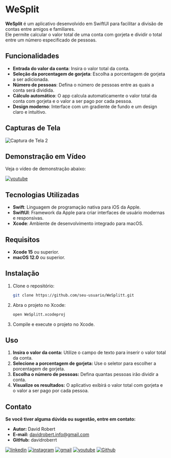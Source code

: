 # WeSplit

**WeSplit** é um aplicativo desenvolvido em SwiftUI para facilitar a divisão de contas entre amigos e familiares.<br>
Ele permite calcular o valor total de uma conta com gorjeta e dividir o total entre um número especificado de pessoas.

## Funcionalidades

- **Entrada do valor da conta**: Insira o valor total da conta.
- **Seleção da porcentagem de gorjeta**: Escolha a porcentagem de gorjeta a ser adicionada.
- **Número de pessoas**: Defina o número de pessoas entre as quais a conta será dividida.
- **Cálculo automático**: O app calcula automaticamente o valor total da conta com gorjeta e o valor a ser pago por cada pessoa.
- **Design moderno**: Interface com um gradiente de fundo e um design claro e intuitivo.

## Capturas de Tela

![Captura de Tela 2](https://github.com/user-attachments/assets/b490631d-fddc-4ac9-9f24-bc3fdc109186)

## Demonstração em Vídeo

Veja o vídeo de demonstração abaixo:

[![youtube](https://img.shields.io/badge/youtube-F9F9F9?style=for-the-badge&logo=youtube&logoColor=red)](https://drive.google.com/file/d/1Xrd1Wuvj-A2Aujr9xc6fG1hI-L4ZTxBY/view?usp=share_link)

## Tecnologias Utilizadas

- **Swift**: Linguagem de programação nativa para iOS da Apple.
- **SwiftUI**: Framework da Apple para criar interfaces de usuário modernas e responsivas.
- **Xcode**: Ambiente de desenvolvimento integrado para macOS.

## Requisitos

- **Xcode 15** ou superior.
- **macOS 12.0** ou superior.

## Instalação

1. Clone o repositório:
   ```bash
   git clone https://github.com/seu-usuario/WeSplitt.git

2. Abra o projeto no Xcode:
   ```bash
   open WeSplitt.xcodeproj

3. Compile e execute o projeto no Xcode.

## Uso

1. **Insira o valor da conta:** Utilize o campo de texto para inserir o valor total da conta.
2. **Selecione a porcentagem de gorjeta:** Use o seletor para escolher a porcentagem de gorjeta.
3. **Escolha o número de pessoas:** Defina quantas pessoas irão dividir a conta.
4. **Visualize os resultados:** O aplicativo exibirá o valor total com gorjeta e o valor a ser pago por cada pessoa.

## Contato

**Se você tiver alguma dúvida ou sugestão, entre em contato:**

- **Autor:** David Robert
- **E-mail:** davidrobert.info@gmail.com
- **GitHub:** davidroberrt

[![linkedin](https://img.shields.io/badge/linkedin-0A66C2?style=for-the-badge&logo=linkedin&logoColor=white)](https://www.linkedin.com/in/davidrobertt)
[![instagram](https://img.shields.io/badge/instagram-405DE6?style=for-the-badge&logo=instagram&logoColor=white)](https://instagram.com/davidroberrt)
[![gmail](https://img.shields.io/badge/gmail-red?style=for-the-badge&logo=gmail&logoColor=white)](mailto:davidrobert.info@gmail.com)
[![youtube](https://img.shields.io/badge/youtube-F9F9F9?style=for-the-badge&logo=youtube&logoColor=red)](https://youtu.be/kePxRO98lEY)
[![Github](https://img.shields.io/badge/github-2E2E2E?style=for-the-badge&logo=github&logoColor=white)](https://github.com/davidroberrt)



